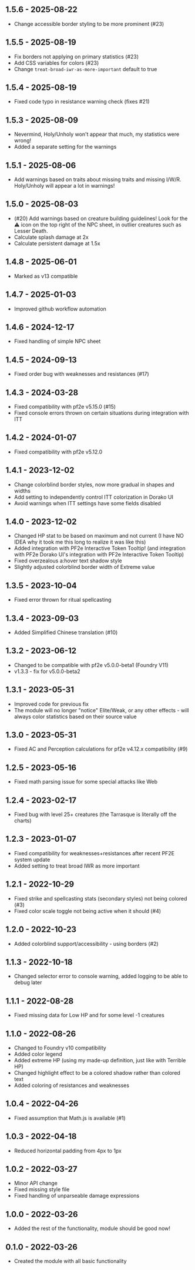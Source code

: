 ## 1.5.6 - 2025-08-22
- Change accessible border styling to be more prominent (#23)

## 1.5.5 - 2025-08-19
- Fix borders not applying on primary statistics (#23)
- Add CSS variables for colors (#23)
- Change `treat-broad-iwr-as-more-important` default to true

## 1.5.4 - 2025-08-19
- Fixed code typo in resistance warning check (fixes #21)

## 1.5.3 - 2025-08-09
- Nevermind, Holy/Unholy won't appear that much, my statistics were wrong!
- Added a separate setting for the warnings

## 1.5.1 - 2025-08-06
- Add warnings based on traits about missing traits and missing I/W/R. Holy/Unholy will appear a lot in warnings!

## 1.5.0 - 2025-08-03
- (#20) Add warnings based on creature building guidelines!  Look for the ⚠️ icon on the top right of the NPC sheet, in outlier creatures such as Lesser Death.
- Calculate splash damage at 2x
- Calculate persistent damage at 1.5x

## 1.4.8 - 2025-06-01
- Marked as v13 compatible

## 1.4.7 - 2025-01-03
- Improved github workflow automation

## 1.4.6 - 2024-12-17
- Fixed handling of simple NPC sheet

## 1.4.5 - 2024-09-13
- Fixed order bug with weaknesses and resistances (#17)

## 1.4.3 - 2024-03-28
- Fixed compatibility with pf2e v5.15.0 (#15)
- Fixed console errors thrown on certain situations during integration with ITT

## 1.4.2 - 2024-01-07
- Fixed compatibility with pf2e v5.12.0

## 1.4.1 - 2023-12-02
- Change colorblind border styles, now more gradual in shapes and widths
- Add setting to independently control ITT colorization in Dorako UI
- Avoid warnings when ITT settings have some fields disabled

## 1.4.0 - 2023-12-02
- Changed HP stat to be based on maximum and not current (I have NO IDEA why it took me this long to realize it was like this)
- Added integration with PF2e Interactive Token Tooltip! (and integration with PF2e Dorako UI's integration with PF2e Interactive Token Tooltip)
- Fixed overzealous a:hover text shadow style
- Slightly adjusted colorblind border width of Extreme value

## 1.3.5 - 2023-10-04
- Fixed error thrown for ritual spellcasting

## 1.3.4 - 2023-09-03
- Added Simplified Chinese translation (#10)

## 1.3.2 - 2023-06-12
- Changed to be compatible with pf2e v5.0.0-beta1 (Foundry V11)
- v1.3.3 - fix for v5.0.0-beta2

## 1.3.1 - 2023-05-31
- Improved code for previous fix
- The module will no longer "notice" Elite/Weak, or any other effects - will always color statistics based on their source value

## 1.3.0 - 2023-05-31
- Fixed AC and Perception calculations for pf2e v4.12.x compatibility (#9)

## 1.2.5 - 2023-05-16
- Fixed math parsing issue for some special attacks like Web

## 1.2.4 - 2023-02-17
- Fixed bug with level 25+ creatures (the Tarrasque is literally off the charts)

## 1.2.3 - 2023-01-07
- Fixed compatibility for weaknesses+resistances after recent PF2E system update
- Added setting to treat broad IWR as more important

## 1.2.1 - 2022-10-29
- Fixed strike and spellcasting stats (secondary styles) not being colored (#3)
- Fixed color scale toggle not being active when it should (#4)

## 1.2.0 - 2022-10-23
- Added colorblind support/accessibility - using borders (#2)

## 1.1.3 - 2022-10-18
- Changed selector error to console warning, added logging to be able to debug later

## 1.1.1 - 2022-08-28
- Fixed missing data for Low HP and for some level -1 creatures

## 1.1.0 - 2022-08-26
- Changed to Foundry v10 compatibility
- Added color legend
- Added extreme HP (using my made-up definition, just like with Terrible HP)
- Changed highlight effect to be a colored shadow rather than colored text
- Added coloring of resistances and weaknesses

## 1.0.4 - 2022-04-26
- Fixed assumption that Math.js is available (#1) 

## 1.0.3 - 2022-04-18
- Reduced horizontal padding from 4px to 1px

## 1.0.2 - 2022-03-27
- Minor API change
- Fixed missing style file
- Fixed handling of unparseable damage expressions

## 1.0.0 - 2022-03-26
- Added the rest of the functionality, module should be good now!

## 0.1.0 - 2022-03-26
- Created the module with all basic functionality
